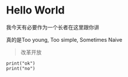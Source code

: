 # Hello World

我今天有必要作为一个长者在这里跟你讲

真的是Too young, Too simple, Sometimes Naive

> 改革开放

```
print("ok")  
print("no")
```

